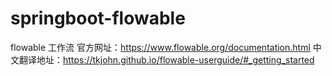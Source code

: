 # springboot-flowable
flowable 工作流
官方网址：https://www.flowable.org/documentation.html
中文翻译地址：https://tkjohn.github.io/flowable-userguide/#_getting_started
